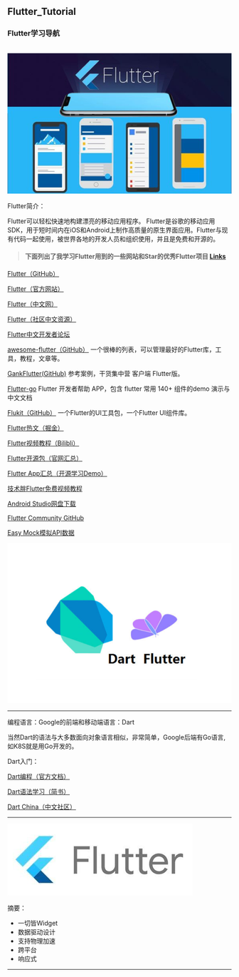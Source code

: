 ## Flutter_Tutorial

### Flutter学习导航

<br>
<div align="center">
    <img src="https://raw.githubusercontent.com/Blue-Oranges/Flutter_Tutorial/master/flutters.jpg"/>
</div>

Flutter简介：

Flutter可以轻松快速地构建漂亮的移动应用程序。
Flutter是谷歌的移动应用SDK，用于短时间内在iOS和Android上制作高质量的原生界面应用。Flutter与现有代码一起使用，被世界各地的开发人员和组织使用，并且是免费和开源的。



> #### 下面列出了我学习Flutter用到的一些网站和Star的优秀Flutter项目 [Links](https://github.com/ckjbug?language=dart&tab=stars)

[Flutter（GitHub）](https://github.com/flutter/flutter)

[Flutter（官方网站）](https://flutter.io)

[Flutter（中文网）](https://flutterchina.club/)

[Flutter（社区中文资源）](https://flutter-io.cn/)

[Flutter中文开发者论坛](http://flutter-dev.cn/)

[awesome-flutter（GitHub）](https://github.com/Solido/awesome-flutter)   一个很棒的列表，可以管理最好的Flutter库，工具，教程，文章等。

[GankFlutter(GitHub)](https://github.com/ZQ330093887/GankFlutter)  参考案例，干货集中营 客户端 Flutter版。

[Flutter-go](https://github.com/alibaba/flutter-go) Flutter 开发者帮助 APP，包含 flutter 常用 140+ 组件的demo 演示与中文文档

[Flukit（GitHub）](https://github.com/flutterchina/flukit) 一个Flutter的UI工具包，一个Flutter UI组件库。

[Flutter热文（掘金）](https://www.jianshu.com/p/93b222357183)

[Flutter视频教程（Bilibli）](http://space.bilibili.com/29302915/favlist?fid=2994157)

[Flutter开源包（官网汇总）](https://pub.dartlang.org/packages/)

[Flutter App汇总（开源学习Demo）](https://itsallwidgets.com/)

[技术胖Flutter免费视频教程](https://jspang.com)

[Android Studio网盘下载](http://www.android-studio.org/index.php)

[Flutter Community GitHub](https://github.com/fluttercommunity)

[Easy Mock模拟API数据](https://www.easy-mock.com/)


![](https://raw.githubusercontent.com/Blue-Oranges/CnblogApp/master/IMG/dart.png)

------

编程语言：Google的前端和移动端语言：Dart 

当然Dart的语法与大多数面向对象语言相似，非常简单，Google后端有Go语言,如K8S就是用Go开发的。

Dart入门：

[Dart编程（官方文档）](https://www.dartlang.org/)

[Dart语法学习（简书）](https://www.jianshu.com/p/9e5f4c81cc7d)

[Dart China（中文社区）](https://www.dart-china.org/)



------
![](https://raw.githubusercontent.com/Blue-Oranges/CnblogApp/master/IMG/flutter.png)

摘要：

- 一切皆Widget
- 数据驱动设计
- 支持物理加速
- 跨平台
- 响应式

------
